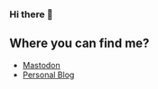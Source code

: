 ### Hi there 👋

## Where you can find me?

- <a rel="nofollow me" class="Link--primary" href="https://toot.krivokuca.dev/@casastorta" rel="nofollow me">Mastodon</a>
- [Personal Blog](https://krivokuca.dev/)

<!--
**casastorta/casastorta** is a ✨ _special_ ✨ repository because its `README.md` (this file) appears on your GitHub profile.

Here are some ideas to get you started:

- 🔭 I’m currently working on ...
- 🌱 I’m currently learning ...
- 👯 I’m looking to collaborate on ...
- 🤔 I’m looking for help with ...
- 💬 Ask me about ...
- 📫 How to reach me: ...
- 😄 Pronouns: ...
- ⚡ Fun fact: ...
-->
